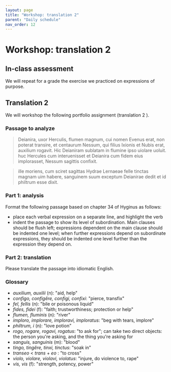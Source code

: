```yaml
---
layout: page
title: "Workshop: translation 2"
parent: "Daily schedule"
nav_order: 12
---
```


# Workshop: translation 2

## In-class assessment

We will repeat for a grade the exercise we practiced on expressions of purpose.

## Translation 2

We will workshop the following portfolio assignment (translation 2 ).


### Passage to analyze

> Deianira, uxor Herculis, flumen magnum, cui nomen Evenus erat, non poterat transire, et centaurum Nessum, qui filius Ixionis et Nubis erat, auxilium rogavit.  Hic Deianiram sublatam in flumine ipso uiolare uoluit. huc Hercules cum interuenisset et Deianira cum fidem eius implorasset, Nessum sagittis confixit.

> ille moriens, cum sciret sagittas Hydrae Lernaeae felle tinctas magnam uim habere, sanguinem suum exceptum Deianirae dedit et id philtrum esse dixit.


### Part 1: analysis

Format the following passage based on chapter 34 of Hyginus as follows:

- place each verbal expression on a separate line, and highlight the verb 
- indent the passage to show its level of subordination. Main clauses should be flush left; expressions dependent on the main clause should be indented one level; when further expressions depend on subordinate expressions, they should be indented one level further than the expression they depend on.

### Part 2: translation

Please translate the passage into idiomatic English.


### Glossary

- *auxilium, auxilii* (n): "aid, help"
- *configo, configĕre, configi, confixi*: "pierce, transfix"
- *fel, fellis* (n): "bile or poisonous liquid"
- *fides, fidei* (f): "faith; trustworthiness;  protection or help"
- *flumen, fluminis* (n): "river"
- *imploro, implorare, imploravi, imploratus*: "beg with tears, implore"
- *philtrum, i* (n): "love potion"
- *rogo, rogare, rogavi, rogatus*: "to ask for"; can take two direct objects: the person you're asking, and the thing you're asking for
- *sanguis, sanguinis* (m): "blood"
- *tingo, tingĕre, tinxi, tinctus*: "soak in"
- *transeo* < *trans* + *eo* : "to cross"
- *violo, violare, violavi, violatus*: "injure, do violence to, rape"
- *vis, vis* (f): "strength, potency, power"


